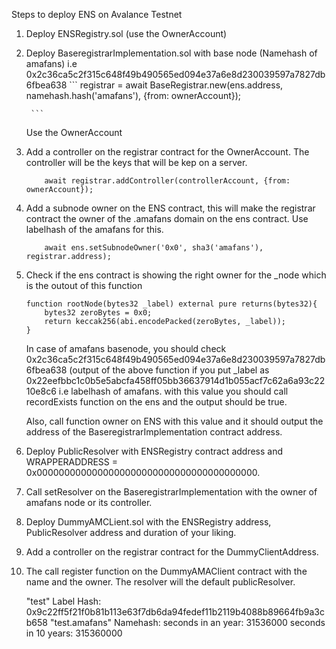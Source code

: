 


Steps to deploy ENS on Avalance Testnet

1. Deploy ENSRegistry.sol (use the OwnerAccount)
2. Deploy BaseregistrarImplementation.sol with base node (Namehash of amafans) i.e 0x2c36ca5c2f315c648f49b490565ed094e37a6e8d230039597a7827db6fbea638
        ```
		registrar = await BaseRegistrar.new(ens.address, namehash.hash('amafans'), {from: ownerAccount});
		
        ```
    Use the OwnerAccount
3. Add a controller on the registrar contract for the OwnerAccount. The controller will be the keys that will be kep on a server.
    ```
		await registrar.addController(controllerAccount, {from: ownerAccount});
    ```
4. Add a subnode owner on the ENS contract, this will make the registrar contract the owner of the .amafans domain on the ens contract.
   Use labelhash of the amafans for this.

    ```
		await ens.setSubnodeOwner('0x0', sha3('amafans'), registrar.address);
    ```
5. Check if the ens contract is showing the right owner for the _node which is the outout of this function 
    ```
    function rootNode(bytes32 _label) external pure returns(bytes32){
        bytes32 zeroBytes = 0x0;
        return keccak256(abi.encodePacked(zeroBytes, _label));
    }
    ```
    In case of amafans basenode, you should check 0x2c36ca5c2f315c648f49b490565ed094e37a6e8d230039597a7827db6fbea638 (output of the above function if 
        you put _label as 0x22eefbbc1c0b5e5abcfa458ff05bb36637914d1b055acf7c62a6a93c2210e8c6 i.e labelhash of amafans.
    with this value you should call recordExists function on the ens and the output should be true.
    
    Also, call function owner on ENS with this value and it should output the address of the BaseregistrarImplementation contract address.
    
6. Deploy PublicResolver with ENSRegistry contract address and WRAPPERADDRESS = 0x0000000000000000000000000000000000000000.
7. Call setResolver on the BaseregistrarImplementation with the owner of amafans node or its controller.
8. Deploy DummyAMCLient.sol with the ENSRegistry address, PublicResolver address and duration of your liking.
9. Add a controller on the registrar contract for the DummyClientAddress. 
10. The call register function on the DummyAMAClient contract with the name and the owner. 
The resolver will the default publicResolver.


    "test" Label Hash: 0x9c22ff5f21f0b81b113e63f7db6da94fedef11b2119b4088b89664fb9a3cb658
    "test.amafans" Namehash: 
    seconds in an year: 31536000
    seconds in 10 years: 315360000
    
